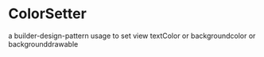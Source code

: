 # ColorSetter
a builder-design-pattern usage to set view textColor or backgroundcolor or backgrounddrawable
